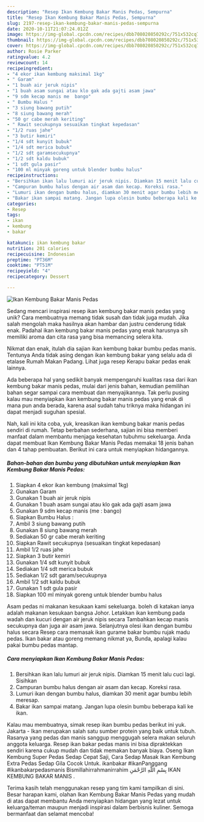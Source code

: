 ```yaml
---
description: "Resep Ikan Kembung Bakar Manis Pedas, Sempurna"
title: "Resep Ikan Kembung Bakar Manis Pedas, Sempurna"
slug: 2197-resep-ikan-kembung-bakar-manis-pedas-sempurna
date: 2020-10-11T21:07:24.012Z
image: https://img-global.cpcdn.com/recipes/dbb708020850292c/751x532cq70/ikan-kembung-bakar-manis-pedas-foto-resep-utama.jpg
thumbnail: https://img-global.cpcdn.com/recipes/dbb708020850292c/751x532cq70/ikan-kembung-bakar-manis-pedas-foto-resep-utama.jpg
cover: https://img-global.cpcdn.com/recipes/dbb708020850292c/751x532cq70/ikan-kembung-bakar-manis-pedas-foto-resep-utama.jpg
author: Rosie Parker
ratingvalue: 4.2
reviewcount: 14
recipeingredient:
- "4 ekor ikan kembung maksimal 1kg"
- " Garam"
- "1 buah air jeruk nipis"
- "1 buah asam sungai atau klo gak ada gajti asam jawa"
- "9 sdm kecap manis me  bango"
- " Bumbu Halus "
- "3 siung bawang putih"
- "8 siung bawang merah"
- "50 gr cabe merah keriting"
- " Rawit secukupnya sesuaikan tingkat kepedasan"
- "1/2 ruas jahe"
- "3 butir kemiri"
- "1/4 sdt kunyit bubuk"
- "1/4 sdt merica bubuk"
- "1/2 sdt garamsecukupnya"
- "1/2 sdt kaldu bubuk"
- "1 sdt gula pasir"
- "100 ml minyak goreng untuk blender bumbu halus"
recipeinstructions:
- "Bersihkan ikan lalu lumuri air jeruk nipis. Diamkan 15 menit lalu cuci lagi. Sisihkan"
- "Campuran bumbu halus dengan air asam dan kecap. Koreksi rasa."
- "Lumuri ikan dengan bumbu halus, diamkan 30 menit agar bumbu lebih meresap."
- "Bakar ikan sampai matang. Jangan lupa olesin bumbu beberapa kali ke ikan."
categories:
- Resep
tags:
- ikan
- kembung
- bakar

katakunci: ikan kembung bakar 
nutrition: 201 calories
recipecuisine: Indonesian
preptime: "PT36M"
cooktime: "PT51M"
recipeyield: "4"
recipecategory: Dessert

---
```



![Ikan Kembung Bakar Manis Pedas](https://img-global.cpcdn.com/recipes/dbb708020850292c/751x532cq70/ikan-kembung-bakar-manis-pedas-foto-resep-utama.jpg)

Sedang mencari inspirasi resep ikan kembung bakar manis pedas yang unik? Cara membuatnya memang tidak susah dan tidak juga mudah. Jika salah mengolah maka hasilnya akan hambar dan justru cenderung tidak enak. Padahal ikan kembung bakar manis pedas yang enak harusnya sih memiliki aroma dan cita rasa yang bisa memancing selera kita.

Nikmat dan enak, itulah dia sajian ikan kembung bakar bumbu pedas manis. Tentunya Anda tidak asing dengan ikan kembung bakar yang selalu ada di etalase Rumah Makan Padang. Lihat juga resep Kerapu bakar pedas enak lainnya.

Ada beberapa hal yang sedikit banyak mempengaruhi kualitas rasa dari ikan kembung bakar manis pedas, mulai dari jenis bahan, kemudian pemilihan bahan segar sampai cara membuat dan menyajikannya. Tak perlu pusing kalau mau menyiapkan ikan kembung bakar manis pedas yang enak di mana pun anda berada, karena asal sudah tahu triknya maka hidangan ini dapat menjadi suguhan spesial.


Nah, kali ini kita coba, yuk, kreasikan ikan kembung bakar manis pedas sendiri di rumah. Tetap berbahan sederhana, sajian ini bisa memberi manfaat dalam membantu menjaga kesehatan tubuhmu sekeluarga. Anda dapat membuat Ikan Kembung Bakar Manis Pedas memakai 18 jenis bahan dan 4 tahap pembuatan. Berikut ini cara untuk menyiapkan hidangannya.

<!--inarticleads1-->

##### Bahan-bahan dan bumbu yang dibutuhkan untuk menyiapkan Ikan Kembung Bakar Manis Pedas:

1. Siapkan 4 ekor ikan kembung (maksimal 1kg)
1. Gunakan  Garam
1. Gunakan 1 buah air jeruk nipis
1. Gunakan 1 buah asam sungai atau klo gak ada gajti asam jawa
1. Gunakan 9 sdm kecap manis (me : bango)
1. Siapkan  Bumbu Halus :
1. Ambil 3 siung bawang putih
1. Gunakan 8 siung bawang merah
1. Sediakan 50 gr cabe merah keriting
1. Siapkan  Rawit secukupnya (sesuaikan tingkat kepedasan)
1. Ambil 1/2 ruas jahe
1. Siapkan 3 butir kemiri
1. Gunakan 1/4 sdt kunyit bubuk
1. Sediakan 1/4 sdt merica bubuk
1. Sediakan 1/2 sdt garam/secukupnya
1. Ambil 1/2 sdt kaldu bubuk
1. Gunakan 1 sdt gula pasir
1. Siapkan 100 ml minyak goreng untuk blender bumbu halus


Asam pedas ni makanan kesukaan kami sekeluarga. boleh di katakan ianya adalah makanan kesukaan bangsa Johor. Letakkan ikan kembung pada wadah dan kucuri dengan air jeruk nipis secara Tambahkan kecap manis secukupnya dan juga air asam jawa. Selanjutnya olesi ikan dengan bumbu halus secara Resep cara memasak ikan gurame bakar bumbu rujak madu pedas. Ikan bakar atau goreng memang nikmat ya, Bunda, apalagi kalau pakai bumbu pedas mantap. 

<!--inarticleads2-->

##### Cara menyiapkan Ikan Kembung Bakar Manis Pedas:

1. Bersihkan ikan lalu lumuri air jeruk nipis. Diamkan 15 menit lalu cuci lagi. Sisihkan
1. Campuran bumbu halus dengan air asam dan kecap. Koreksi rasa.
1. Lumuri ikan dengan bumbu halus, diamkan 30 menit agar bumbu lebih meresap.
1. Bakar ikan sampai matang. Jangan lupa olesin bumbu beberapa kali ke ikan.


Kalau mau membuatnya, simak resep ikan bumbu pedas berikut ini yuk. Jakarta - Ikan merupakan salah satu sumber protein yang baik untuk tubuh. Rasanya yang pedas dan manis sanggup menggugah selera makan seluruh anggota keluarga. Resep ikan bakar pedas manis ini bisa dipraktekkan sendiri karena cukup mudah dan tidak memakan banyak biaya. Oseng Ikan Kembung Super Pedas Sedap Cepat Saji, Cara Sedap Masak Ikan Kembung Extra Pedas Sedap Gila Cocok Untuk. ikanbakar #ikanPanggang #ikanbakarpedasmanis Bismillahirrahmanirrahim بِسْمِ اللَّهِ الرَّحْمَنِ IKAN KEMBUNG BAKAR MANIS . 

Terima kasih telah menggunakan resep yang tim kami tampilkan di sini. Besar harapan kami, olahan Ikan Kembung Bakar Manis Pedas yang mudah di atas dapat membantu Anda menyiapkan hidangan yang lezat untuk keluarga/teman maupun menjadi inspirasi dalam berbisnis kuliner. Semoga bermanfaat dan selamat mencoba!
